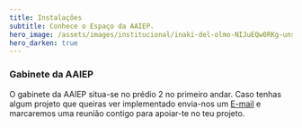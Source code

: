 ```yaml
---
title: Instalações
subtitle: Conhece o Espaço da AAIEP.
hero_image: /assets/images/institucional/inaki-del-olmo-NIJuEQw0RKg-unsplash.jpg
hero_darken: true
---
```


### Gabinete da AAIEP

O gabinete da AAIEP situa-se no prédio 2 no primeiro andar. Caso tenhas algum projeto que queiras ver implementado envia-nos um [E-mail](https://aaiep.pt/contactos/) e marcaremos uma reunião contigo para apoiar-te no teu projeto. 
